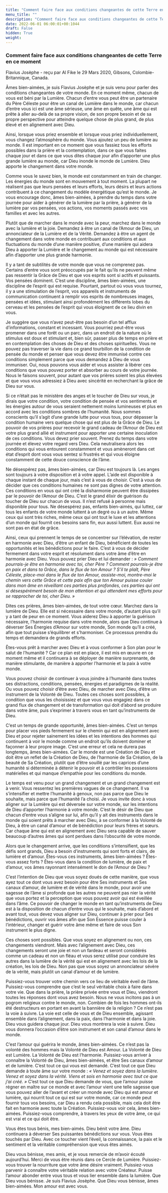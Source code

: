 ```yaml
---
title: "Comment faire face aux conditions changeantes de cette Terre en ce moment"
menu_title: ""
description: "Comment faire face aux conditions changeantes de cette Terre en ce moment"
date: 2022-06-01 06:00:01+00:1044
draft: False
hidden: True
weight:
---
```

### Comment faire face aux conditions changeantes de cette Terre en ce moment

Flavius Josèphe - reçu par Al Fike le 29 Mars 2020, Gibsons, Colombie-Britannique, Canada.

Âmes bien-aimées, je suis Flavius Josèphe et je suis venu pour parler des conditions changeantes de votre monde. En ce moment même, chacun de vous est béni par la Lumière. Chacun d’entre vous peut être un partenaire du Père Céleste pour être un canal de Lumière dans le monde, car chacun d’entre vous ici est une âme sérieuse, une âme en quête, une âme qui est prête à aller au-delà de sa propre vision, de son propre besoin et de sa propre perspective pour atteindre quelque chose de plus grand, de plus élevé et en alignement avec Dieu.

Ainsi, lorsque vous priez ensemble et lorsque vous priez individuellement, vous changez l’atmosphère du monde. Vous ajoutez un peu de lumière au monde. Il est important en ce moment que vous fassiez tous les efforts possibles dans la prière et la contemplation, dans ce que vous faites chaque jour et dans ce que vous dites chaque jour afin d’apporter une plus grande lumière au monde, car Dieu inonde le monde de Lumière. Dieu apporte le changement dans votre monde.

Comme vous le savez bien, le monde est constamment en train de changer. Les énergies du monde sont en mouvement à tout moment. La plupart ne réalisent pas que leurs pensées et leurs efforts, leurs désirs et leurs actions contribuent à ce changement du modèle énergétique qu’est le monde. Je vous encourage donc, âmes bien-aimées, à prendre du temps dans votre journée pour aider à générer de la lumière par la prière, à générer de la lumière par vos pensées, vos actions, vos moments passés avec vos familles et avec les autres.

Plutôt que de marcher dans le monde avec la peur, marchez dans le monde avec la lumière et la joie. Demandez à être un canal de l’Amour de Dieu, un annonciateur de la Lumière et de la Vérité. Demandez à être un agent de changement dans votre monde en contribuant aux conditions et aux fluctuations du monde d’une manière positive, d’une manière qui aidera Dieu à apporter la Lumière et le changement au monde qui est nécessaire afin d’apporter une plus grande harmonie.

Il y a tant de subtilités de votre monde que vous ne comprenez pas. Certains d’entre vous sont préoccupés par le fait qu’ils ne peuvent même pas ressentir la Grâce de Dieu et que vos esprits sont si actifs et puissants. Vos pensées dominent. C’est une discipline, âmes bien-aimées, une discipline de l’esprit qui est requise. Pourtant, partout où vous vous tournez, il y a une stimulation de l’esprit, vos appareils et instruments de communication continuent à remplir vos esprits de nombreuses images, pensées et idées, stimulant ainsi profondément les différents lobes du cerveau et les pensées de l’esprit qui vous éloignent de ce lieu divin en vous.

Je suggère que vous n’avez peut-être pas besoin d’un tel afflux d’informations, constant et incessant. Vous pourriez peut-être vous promener dans une forêt ou un parc, dans un endroit de la nature où le stimulus est doux et stimulant et, bien sûr, passer plus de temps en prière et en contemplation des choses de Dieu et des choses spirituelles. Vous ne pouvez pas traverser la vie dans ce grand tourbillon de la condition de pensée du monde et penser que vous devez être immunisé contre ces conditions simplement parce que vous demandez à Dieu de vous immuniser. Oui, nous pouvons vous aider et vous assister à libérer ces conditions que vous pouvez porter et absorber au cours de votre journée. Nous le faisons souvent, pour autant que vos prières soient les plus élevées et que vous vous adressiez à Dieu avec sincérité en recherchant la grâce de Dieu sur vous.

Si ce n’était pas le ministère des anges et le toucher de Dieu sur vous, je dirais que votre condition, votre condition de pensée et vos sentiments et les énergies autour de vous seraient nettement moins lumineuses et plus en accord avec les conditions sombres de l’humanité. Nous sommes conscients qu’il s’agit d’une grande lutte pour vous tous, pour dépasser la condition humaine vers quelque chose qui est plus de la Grâce de Dieu. Le pouvoir de vos prières pour recevoir le grand cadeau de l’Amour de Dieu est votre plus grand allié et instrument pour apporter une certaine inoculation de ces conditions. Vous devez prier souvent. Prenez du temps dans votre journée et élevez votre regard vers Dieu. Cela neutralisera alors les conditions qui vous entourent constamment et vous amèneront dans cet état d’esprit dont vous vous sentez si frustrés et qui vous éloigne constamment de cette douce conscience de l’âme.

Ne désespérez pas, âmes bien-aimées, car Dieu est toujours là. Les anges sont toujours à votre disposition et à votre appel. L’aide est disponible à chaque instant de chaque jour, mais c’est à vous de choisir. C’est à vous de décider que ces conditions humaines ne sont pas dignes de votre attention. Ces conditions en vous qui ont créé la disharmonie peuvent être dissipées par le pouvoir de l’Amour de Dieu. C’est le grand élixir de guérison du toucher de Dieu sur chacun de vous. Il n’est refusé à personne mais disponible pour tous. Ne désespérez pas, enfants bien-aimés, qui luttez, car tous les enfants de votre monde luttent à un degré ou à un autre. Même ceux qui sont très riches, même ceux qui ont tout le luxe et les attentions d’un monde qui fournit ces besoins sans fin, eux aussi luttent. Eux aussi ne sont pas en état de grâce.

Ainsi, ceux qui prennent le temps de se concentrer sur l’élévation, de rester en harmonie avec Dieu, d’être un enfant de Dieu, bénéficient de toutes les opportunités et les bénédictions pour le faire. C’est à vous de décider fermement dans votre esprit et résolument dans votre âme d’être en harmonie avec Dieu. Vous pouvez prier Dieu et lui demander :  *» Comment pourrais-je être en harmonie avec toi, cher Père ? Comment pourrais-je être en paix et dans ta Grâce, dans le flux de ton Amour ? S’il te plaît, Père Céleste, place-moi dans le flux de ton Amour, assiste-moi, montre-moi le chemin vers cette Grâce et cette paix afin que ton Amour puisse couler dans mon âme en réveillant ces parties plus profondes, ces parties qui ont si désespérément besoin de mon attention et qui attendent mes efforts pour se rapprocher de toi, cher Dieu. »*

Dites ces prières, âmes bien-aimées, de tout votre cœur. Marchez dans la lumière de Dieu. Elle est si nécessaire dans votre monde, d’autant plus qu’il y a tant de peur en ce moment. Vous aiderez Dieu à apporter la guérison nécessaire, l’harmonie requise dans votre monde, alors que Dieu continue à déverser Ses Énergies d’Amour sur votre monde, Son monde qu’Il a créé, afin que tout puisse s’équilibrer et s’harmoniser. Ce processus prendra du temps et demandera de grands efforts.

Êtes-vous prêt à marcher avec Dieu et à vous conformer à Son plan pour le salut de l’humanité ? Car ce plan est en place, il est mis en œuvre en ce moment même et il continuera à se déployer de manière surprenante, de manière stimulante, de manière à apporter l’harmonie et la paix à votre monde.

Vous pouvez choisir de continuer à vous joindre à l’humanité dans toutes ses distractions, conditions, pensées, énergies et paradigmes de la réalité. Ou vous pouvez choisir d’être avec Dieu, de marcher avec Dieu, d’être un instrument de la Volonté de Dieu. Toutes ces choses sont possibles, à condition que vous les choisissiez et que vous vous engagiez dans ce grand flux de changement et de transformation qui doit d’abord se produire dans votre âme, puis s’exprimer à travers vous en tant qu’instruments de Dieu.

C’est un temps de grande opportunité, âmes bien-aimées. C’est un temps pour placer vos pieds fermement sur le chemin qui est en alignement avec Dieu et pour rejeter sainement les idées et les intentions des hommes qui continuent à voir le monde comme un endroit qu’ils doivent dominer et façonner à leur propre image. C’est une erreur et cela ne durera pas longtemps, âmes bien-aimées. Car le monde est une Création de Dieu et doit être un reflet de la Création de Dieu, de l’harmonie de Sa Création, de la beauté de Sa Création, plutôt que d’être souillé par les caprices d’une humanité si déterminée à détenir le pouvoir et à contrôler les possessions matérielles et qui manque d’empathie pour les conditions du monde.

Le temps est venu pour un grand changement et un grand changement est à venir. Vous ressentez les premières vagues de ce changement. Il va s’intensifier et mettre l’humanité à genoux, non pas parce que Dieu le souhaite, mais parce que l’humanité l’a choisi. Je vous invite donc à vous aligner sur la Lumière qui est déversée sur votre monde, sur les intentions de Dieu d’apporter l’harmonie à votre monde. C’est le désir de Dieu que chacun d’entre vous s’aligne sur lui, afin qu’il y ait des instruments dans le monde qui soient prêts à marcher avec Dieu, à se conformer à la Volonté de Dieu, à être un canal d’amour et de bénédiction pour leurs frères et sœurs. Car chaque âme qui est en alignement avec Dieu sera capable de sauver beaucoup d’autres âmes qui sont perdues dans l’obscurité de votre monde.

Alors que le changement arrive, que les conditions s’intensifient, que les défis sont grands, Dieu a besoin d’instruments qui sont forts et clairs, de lumière et d’amour. Êtes-vous ces instruments, âmes bien-aimées ? Êtes-vous assez forts ? Êtes-vous dans la condition de lumière, de paix et d’amour, vos âmes rayonnant intensément le don de l’Amour de Dieu ?

C’est l’intention de Dieu que vous soyez doués de cette manière, que vous ayez tout ce dont vous avez besoin pour être Ses instruments et Ses canaux d’amour, de lumière et de vérité dans le monde, pour avoir une sagesse de l’âme si profonde que les autres ne peuvent pas nier la vérité que vous portez et la perception que vous pouvez avoir qui est éveillée dans l’âme. Ce pouvoir de changer le monde en tant qu’instruments de Dieu est à la disposition de chacun d’entre vous qui le souhaite, mais d’abord et avant tout, vous devez vous aligner sur Dieu, continuer à prier pour Ses bénédictions, ouvrir vos âmes afin que Son Essence puisse couler à l’intérieur, changer et guérir votre âme même et faire de vous Son instrument le plus digne.

Ces choses sont possibles. Que vous soyez en alignement ou non, ces changements viendront. Mais avec l’alignement avec Dieu, ces changements seront une joie et non un fardeau et seront considérés comme un cadeau et non un fléau et vous serez utilisé pour conduire les autres dans la lumière de la vérité qui est en alignement avec les lois de la création, les lois de Dieu. Non pas que vous soyez un annonciateur sévère de la vérité, mais plutôt un canal d’amour et de lumière.

Puissiez-vous trouver votre chemin vers ce lieu de véritable éveil de l’âme. Puissiez-vous comprendre que c’est le seul véritable choix à faire dans votre vie. Que dans la prière, la prière privée entre vous et Dieu, viendront toutes les réponses dont vous avez besoin. Nous ne vous incitons pas à un pogrom religieux contre le monde, non. Combien de fois les hommes ont-ils été destructeurs en portant en avant la bannière de la religion ? Ce n’est pas la voie à suivre. La voie est celle de vous et de Dieu ensemble, agissant ensemble dans l’alignement, dans la paix, dans l’harmonie et dans la joie. Dieu vous guidera chaque jour. Dieu vous montrera la voie à suivre. Dieu vous donnera l’occasion d’être son instrument et son canal d’amour dans le monde.

C’est l’amour qui guérira le monde, âmes bien-aimées. Ce n’est pas la volonté des hommes mais la Volonté de Dieu est Amour. La Volonté de Dieu est Lumière. La Volonté de Dieu est l’harmonie. Puissiez-vous arriver à connaître la Volonté de Dieu, âmes bien-aimées, et être Ses canaux d’amour et de lumière. C’est tout ce qui vous est demandé. C’est tout ce que Dieu demande à toute âme sur votre monde : *« Venez et soyez dans la lumière. Venez et soyez dans la vérité. Viens et sois en harmonie avec tout ce que j’ai créé. »* C’est tout ce que Dieu demande de vous, que l’amour puisse régner en maître sur ce monde et avec l’amour vient une telle sagesse que vous pouvez aller de l’avant et créer un monde avec Dieu qui est amour et lumière, qui nourrit tout ce qui est sur votre monde, car ce monde peut fournir tous vos besoins, car Dieu a rendu cela possible, mais cela doit être fait en harmonie avec toute la Création. Puissiez-vous voir cela, âmes bien-aimées. Puissiez-vous comprendre, à travers les yeux de votre âme, ce qui est vrai et ce qui doit être.

Vous êtes tous bénis, mes bien-aimés. Dieu bénit votre âme. Dieu continuera à déverser Ses puissantes bénédictions sur vous. Vous êtes touchés par Dieu. Avec ce toucher vient l’éveil, la connaissance, la paix et le sentiment et la véritable compréhension que vous êtes aimés.

Dieu vous bénisse, mes amis, et je vous remercie de m’avoir écouté aujourd’hui. Merci de vous être réunis dans ce Cercle de Lumière. Puissiez-vous trouver la nourriture que votre âme désire vraiment. Puissiez-vous parvenir à connaître votre véritable relation avec votre Créateur. Puisse l’amour abonder entre vous tous et vous lier ensemble dans la lumière. Que Dieu vous bénisse. Je suis Flavius Josèphe. Que Dieu vous bénisse, âmes bien-aimées. Mon amour est avec vous.
